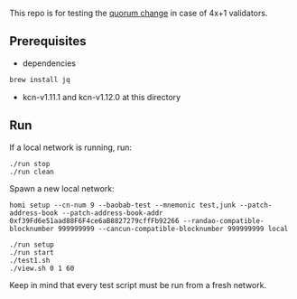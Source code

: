 This repo is for testing the [quorum change](https://github.com/klaytn/klaytn/pull/2026) in case of 4x+1 validators.

## Prerequisites

- dependencies

```bash
brew install jq
```

- kcn-v1.11.1 and kcn-v1.12.0 at this directory

## Run

If a local network is running, run:

```
./run stop
./run clean
```

Spawn a new local network:

```
homi setup --cn-num 9 --baobab-test --mnemonic test,junk --patch-address-book --patch-address-book-addr 0xf39Fd6e51aad88F6F4ce6aB8827279cffFb92266 --randao-compatible-blocknumber 999999999 --cancun-compatible-blocknumber 999999999 local

./run setup
./run start
./test1.sh
./view.sh 0 1 60
```

Keep in mind that every test script must be run from a fresh network.
